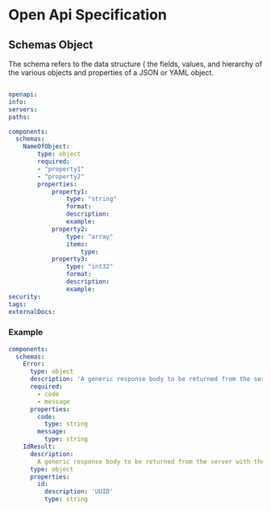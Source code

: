 # Open Api Specification 

## Schemas Object


The schema refers to the data structure ( the fields, values, and hierarchy of the various objects and properties of a JSON or YAML object.




```YAML

openapi:
info:
servers:
paths:

components:
  schemas:
    NameOfObject:
        type: object
        required:
        - "property1"
        - "property2"
        properties:
            property1:
                type: "string"
                format: 
                description:
                example:
            property2:
                type: "array"
                items: 
                    type:
            property3:
                type: "int32"
                format:
                description:
                example:
security:
tags:
externalDocs:
```

### Example

```YAML
components:
  schemas:
    Error:
      type: object
      description: 'A generic response body to be returned from the server when an error is caught'
      required:
        - code
        - message
      properties:
        code:
          type: string
        message:
          type: string
    IdResult:
      description: 
        A generic response body to be returned from the server with the id of record as part of a CRUD operation
      type: object
      properties:
        id:
          description: 'UUID'
          type: string
```
